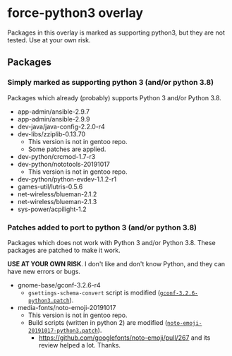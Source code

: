 # force-python3 overlay

Packages in this overlay is marked as supporting python3, but they are not tested.
Use at your own risk.

## Packages

### Simply marked as supporting python 3 (and/or python 3.8)

Packages which already (probably) supports Python 3 and/or Python 3.8.

* app-admin/ansible-2.9.7
* app-admin/ansible-2.9.9
* dev-java/java-config-2.2.0-r4
* dev-libs/zziplib-0.13.70
    + This version is not in gentoo repo.
    + Some patches are applied.
* dev-python/crcmod-1.7-r3
* dev-python/nototools-20191017
    + This version is not in gentoo repo.
* dev-python/python-evdev-1.1.2-r1
* games-util/lutris-0.5.6
* net-wireless/blueman-2.1.2
* net-wireless/blueman-2.1.3
* sys-power/acpilight-1.2

### Patches added to port to python 3 (and/or python 3.8)

Packages which does not work with Python 3 and/or Python 3.8.
These packages are patched to make it work.

**USE AT YOUR OWN RISK**.
I don't like and don't know Python, and they can have new errors or bugs.

* gnome-base/gconf-3.2.6-r4
    + `gsettings-schema-convert` script is modified
      ([`gconf-3.2.6-python3.patch`](gnome-base/gconf/files/gconf-3.2.6-python3.patch)).
* media-fonts/noto-emoji-20191017
    + This version is not in gentoo repo.
    + Build scripts (written in python 2) are modified
      ([`noto-emoji-20191017-python3.patch`](media-fonts/noto-emoji/files/noto-emoji-20191017-python3.patch)).
        - <https://github.com/googlefonts/noto-emoji/pull/267> and its review helped a lot. Thanks.
